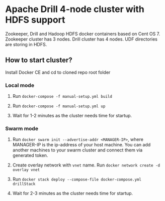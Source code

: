# Apache Drill 4-node cluster with HDFS support

Zookeeper, Drill and Hadoop HDFS docker containers based on Cent OS 7. 
Zookeeper cluster has 3 nodes.
Drill cluster has 4 nodes.
UDF directories are storing in HDFS.

## How to start cluster?

Install Docker CE and cd to cloned repo root folder

### Local mode 

1) Run `docker-compose -f manual-setup.yml build`

2) Run `docker-compose -f manual-setup.yml up`

3) Wait for 1-2 minutes as the cluster needs time for startup.

### Swarm mode

1) Run `docker swarm init --advertise-addr <MANAGER-IP>`, where MANAGER-IP is the ip-address of your host machine. You can add another machines to your swarm cluster and connect them via generated token.

2) Create overlay network with `vnet` name. Run `docker network create -d overlay vnet`

3) Run `docker stack deploy --compose-file docker-compose.yml drillStack`

4) Wait for 2-3 minutes as the cluster needs time for startup.
